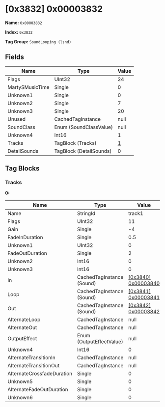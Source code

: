 # [0x3832] 0x00003832

**Name:** ```0x00003832```

**Index:** ```0x3832```

**Tag Group:** ```SoundLooping (lsnd)```

## Fields

Name	| Type	| Value
---	|---	|---	|
Flags	|UInt32	|24
MartySMusicTime	|Single	|0
Unknown1	|Single	|0
Unknown2	|Single	|7
Unknown3	|Single	|20
Unused	|CachedTagInstance	|null
SoundClass	|Enum (SoundClassValue)	|null
Unknown4	|Int16	|1
Tracks	|TagBlock (Tracks)	|[1](#tracks)
DetailSounds	|TagBlock (DetailSounds)	|0


## Tag Blocks

### Tracks

**0:**

Name	| Type	| Value
---	|---	|---	|
Name	|StringId	|track1
Flags	|UInt32	|11
Gain	|Single	|-4
FadeInDuration	|Single	|0.5
Unknown1	|UInt32	|0
FadeOutDuration	|Single	|2
Unknown2	|Int16	|0
Unknown3	|Int16	|0
In	|CachedTagInstance (Sound)	|[[0x3840] 0x00003840](../Sound/3840.md)
Loop	|CachedTagInstance (Sound)	|[[0x3841] 0x00003841](../Sound/3841.md)
Out	|CachedTagInstance (Sound)	|[[0x3842] 0x00003842](../Sound/3842.md)
AlternateLoop	|CachedTagInstance	|null
AlternateOut	|CachedTagInstance	|null
OutputEffect	|Enum (OutputEffectValue)	|null
Unknown4	|Int16	|0
AlternateTransitionIn	|CachedTagInstance	|null
AlternateTransitionOut	|CachedTagInstance	|null
AlternateCrossfadeDuration	|Single	|0
Unknown5	|Single	|0
AlternateFadeOutDuration	|Single	|0
Unknown6	|Single	|0



